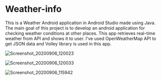 # Weather-info

This is a  Weather Android application in Android Studio made using Java. The main goal of this project is to develop an android application for checking weather conditions at other places. This app retrieves real-time weather from API and shows it to user. I've used OpenWeatherMap API to get JSON data and Volley library is used in this app.


![Screenshot_20200906_120023](https://user-images.githubusercontent.com/45752419/92319717-e7710500-f038-11ea-8af1-a88d32b85a2d.png)



![Screenshot_20200906_120033](https://user-images.githubusercontent.com/45752419/92319733-fd7ec580-f038-11ea-8746-e0f0bdc81b2c.png)


![Screenshot_20200906_115942](https://user-images.githubusercontent.com/45752419/92319738-08395a80-f039-11ea-940b-6a3ebd82abcd.png)
